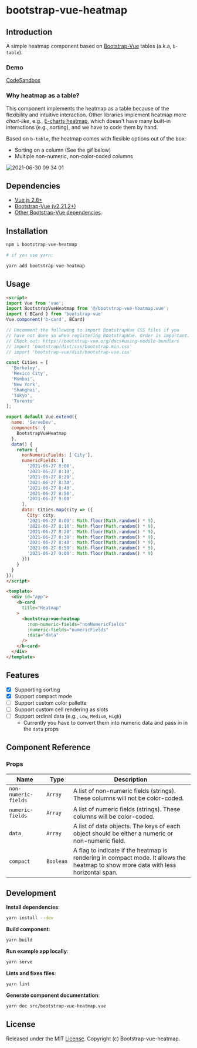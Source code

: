 # bootstrap-vue-heatmap

## Introduction
A simple heatmap component based on [Bootstrap-Vue](https://bootstrap-vue.org/) tables (a.k.a, `b-table`).

### Demo
[CodeSandbox](https://codesandbox.io/s/nameless-leftpad-1pu2x)

### Why heatmap as a table?
This component implements the heatmap as a table because of the flexibility and intuitive interaction. Other libraries implement heatmap more *chart-like*, e.g., [E-charts heatmap](https://echarts.apache.org/examples/en/editor.html?c=heatmap-cartesian), which doesn't have many built-in interactions (e.g., sorting), and we have to code them by hand.

Based on `b-table`, the heatmap comes with flexible options out of the box:
- Sorting on a column (See the gif below)
- Multiple non-numeric, non-color-coded columns

![2021-06-30 09 34 01](https://user-images.githubusercontent.com/2715151/123969615-621f5e00-d986-11eb-9e32-a8c3f82749e0.gif)


## Dependencies


* [Vue.js 2.6+](https://vuejs.org/2016/04/27/announcing-2.0/)
* [Bootstrap-Vue (v2.21.2+)](https://bootstrap-vue.org/)
* [Other Bootstrap-Vue dependencies](https://bootstrap-vue.org/docs).

## Installation

```bash
npm i bootstrap-vue-heatmap

# if you use yarn:

yarn add bootstrap-vue-heatmap
```

## Usage

```html
<script>
import Vue from 'vue';
import BootstrapVueHeatmap from '@/bootstrap-vue-heatmap.vue';
import { BCard } from 'bootstrap-vue'
Vue.component('b-card', BCard)

// Uncomment the following to import BootstrapVue CSS files if you
// have not done so when registering BootstrapVue. Order is important.
// Check out: https://bootstrap-vue.org/docs#using-module-bundlers
// import 'bootstrap/dist/css/bootstrap.min.css'
// import 'bootstrap-vue/dist/bootstrap-vue.css'

const Cities = [
  'Berkeley',
  'Mexico City',
  'Mumbai',
  'New York',
  'Shanghai',
  'Tokyo',
  'Toronto'
];

export default Vue.extend({
  name: 'ServeDev',
  components: {
    BootstrapVueHeatmap
  },
  data() {
    return {
      nonNumericFields: ['City'],
      numericFields: [
        '2021-06-27 8:00',
        '2021-06-27 8:10',
        '2021-06-27 8:20',
        '2021-06-27 8:30',
        '2021-06-27 8:40',
        '2021-06-27 8:50',
        '2021-06-27 9:00'
      ],
      data: Cities.map(city => ({
        City: city,
        '2021-06-27 8:00': Math.floor(Math.random() * 9),
        '2021-06-27 8:10': Math.floor(Math.random() * 9),
        '2021-06-27 8:20': Math.floor(Math.random() * 9),
        '2021-06-27 8:30': Math.floor(Math.random() * 9),
        '2021-06-27 8:40': Math.floor(Math.random() * 9),
        '2021-06-27 8:50': Math.floor(Math.random() * 9),
        '2021-06-27 9:00': Math.floor(Math.random() * 9)
      }))
    }
  }
});
</script>

<template>
  <div id="app">
    <b-card
      title="Heatmap"
    >
      <bootstrap-vue-heatmap
        :non-numeric-fields="nonNumericFields"
        :numeric-fields="numericFields"
        :data="data"
      />
    </b-card>
  </div>
</template>

```


## Features
- [x] Supporting sorting
- [x] Support compact mode
- [ ] Support custom color pallette
- [ ] Support custom cell rendering as slots
- [ ] Support ordinal data (e.g., `Low`, `Medium`, `High`)
  - Currently you have to convert them into numeric data and pass in in the `data` props

## Component Reference
### Props

| Name                 | Type      | Description                                                                                                                        |
| -------------------- | --------- | ---------------------------------------------------------------------------------------------------------------------------------- |
| `non-numeric-fields` | `Array`   | A list of non-numeric fields (strings). These columns will not be color-coded.                                                     |
| `numeric-fields`     | `Array`   | A list of numeric fields (strings). These columns will be color-coded.                                                             |
| `data`               | `Array`   | A list of data objects. The keys of each object should be either a numeric or non-numeric field.                                   |
| `compact`            | `Boolean` | A flag to indicate if the heatmap is rendering in compact mode. It allows the heatmap to show more data with less horizontal span. |

## Development

**Install dependencies**:
```bash
yarn install --dev
```

**Build component**:
```bash
yarn build
```

**Run example app locally**:
```bash
yarn serve
```

**Lints and fixes files**:
```bash
yarn lint
```

**Generate component documentation**:
```bash
yarn doc src/bootstrap-vue-heatmap.vue
```

## License

Released under the MIT [License](./LICENSE). Copyright (c) Bootstrap-vue-heatmap.
